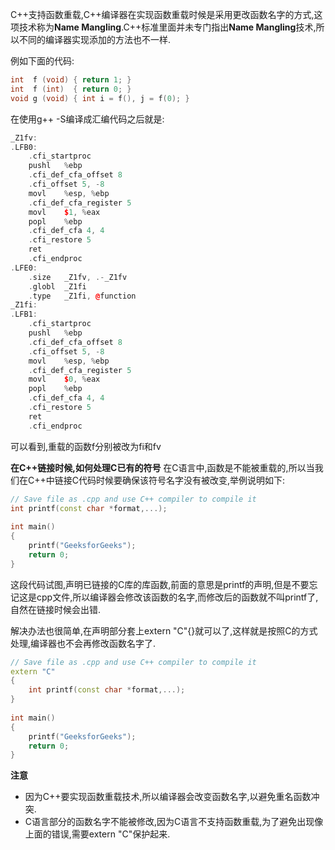 C++支持函数重载,C++编译器在实现函数重载时候是采用更改函数名字的方式,这项技术称为**Name Mangling**.C++标准里面并未专门指出**Name Mangling**技术,所以不同的编译器实现添加的方法也不一样.

例如下面的代码:

```C++
int  f (void) { return 1; }
int  f (int)  { return 0; }
void g (void) { int i = f(), j = f(0); }
```
在使用g++ -S编译成汇编代码之后就是:

```C++
_Z1fv:
.LFB0:
	.cfi_startproc
	pushl	%ebp
	.cfi_def_cfa_offset 8
	.cfi_offset 5, -8
	movl	%esp, %ebp
	.cfi_def_cfa_register 5
	movl	$1, %eax
	popl	%ebp
	.cfi_def_cfa 4, 4
	.cfi_restore 5
	ret
	.cfi_endproc
.LFE0:
	.size	_Z1fv, .-_Z1fv
	.globl	_Z1fi
	.type	_Z1fi, @function
_Z1fi:
.LFB1:
	.cfi_startproc
	pushl	%ebp
	.cfi_def_cfa_offset 8
	.cfi_offset 5, -8
	movl	%esp, %ebp
	.cfi_def_cfa_register 5
	movl	$0, %eax
	popl	%ebp
	.cfi_def_cfa 4, 4
	.cfi_restore 5
	ret
	.cfi_endproc
```

可以看到,重载的函数f分别被改为fi和fv

**在C++链接时候,如何处理C已有的符号**
在C语言中,函数是不能被重载的,所以当我们在C++中链接C代码时候要确保该符号名字没有被改变,举例说明如下:

```C++
// Save file as .cpp and use C++ compiler to compile it
int printf(const char *format,...);
 
int main()
{
    printf("GeeksforGeeks");
    return 0;
}
```
这段代码试图,声明已链接的C库的库函数,前面的意思是printf的声明,但是不要忘记这是cpp文件,所以编译器会修改该函数的名字,而修改后的函数就不叫printf了,自然在链接时候会出错.

解决办法也很简单,在声明部分套上extern "C"{}就可以了,这样就是按照C的方式处理,编译器也不会再修改函数名字了.

```C++
// Save file as .cpp and use C++ compiler to compile it
extern "C"
{
    int printf(const char *format,...);
}
 
int main()
{
    printf("GeeksforGeeks");
    return 0;
}
```

**注意**

*	因为C++要实现函数重载技术,所以编译器会改变函数名字,以避免重名函数冲突.
*	C语言部分的函数名字不能被修改,因为C语言不支持函数重载,为了避免出现像上面的错误,需要extern "C"保护起来.

